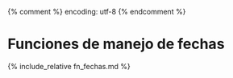 {% comment %} encoding: utf-8 {% endcomment %}

# Funciones de manejo de fechas

{% include_relative fn_fechas.md %}

